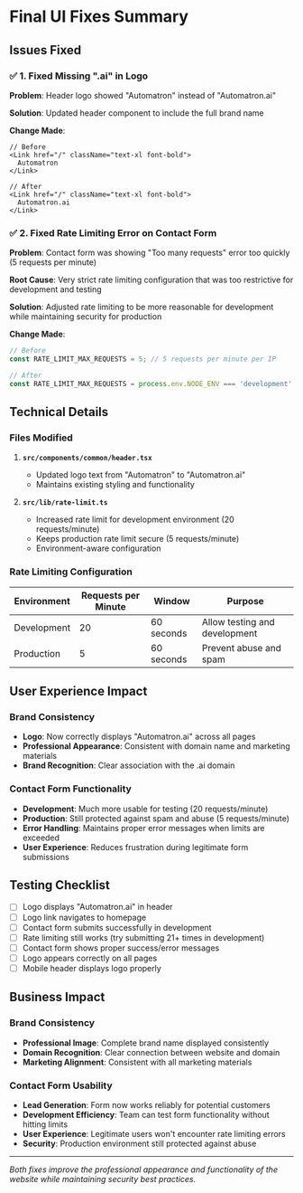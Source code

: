 # Final UI Fixes Summary

## Issues Fixed

### ✅ 1. Fixed Missing ".ai" in Logo

**Problem**: Header logo showed "Automatron" instead of "Automatron.ai"

**Solution**: Updated header component to include the full brand name

**Change Made**:
```tsx
// Before
<Link href="/" className="text-xl font-bold">
  Automatron
</Link>

// After  
<Link href="/" className="text-xl font-bold">
  Automatron.ai
</Link>
```

### ✅ 2. Fixed Rate Limiting Error on Contact Form

**Problem**: Contact form was showing "Too many requests" error too quickly (5 requests per minute)

**Root Cause**: Very strict rate limiting configuration that was too restrictive for development and testing

**Solution**: Adjusted rate limiting to be more reasonable for development while maintaining security for production

**Change Made**:
```typescript
// Before
const RATE_LIMIT_MAX_REQUESTS = 5; // 5 requests per minute per IP

// After
const RATE_LIMIT_MAX_REQUESTS = process.env.NODE_ENV === 'development' ? 20 : 5; // More lenient in development
```

## Technical Details

### Files Modified

1. **`src/components/common/header.tsx`**
   - Updated logo text from "Automatron" to "Automatron.ai"
   - Maintains existing styling and functionality

2. **`src/lib/rate-limit.ts`**
   - Increased rate limit for development environment (20 requests/minute)
   - Keeps production rate limit secure (5 requests/minute)
   - Environment-aware configuration

### Rate Limiting Configuration

| Environment | Requests per Minute | Window | Purpose |
|-------------|-------------------|---------|---------|
| Development | 20 | 60 seconds | Allow testing and development |
| Production | 5 | 60 seconds | Prevent abuse and spam |

## User Experience Impact

### Brand Consistency
- **Logo**: Now correctly displays "Automatron.ai" across all pages
- **Professional Appearance**: Consistent with domain name and marketing materials
- **Brand Recognition**: Clear association with the .ai domain

### Contact Form Functionality
- **Development**: Much more usable for testing (20 requests/minute)
- **Production**: Still protected against spam and abuse (5 requests/minute)
- **Error Handling**: Maintains proper error messages when limits are exceeded
- **User Experience**: Reduces frustration during legitimate form submissions

## Testing Checklist

- [ ] Logo displays "Automatron.ai" in header
- [ ] Logo link navigates to homepage
- [ ] Contact form submits successfully in development
- [ ] Rate limiting still works (try submitting 21+ times in development)
- [ ] Contact form shows proper success/error messages
- [ ] Logo appears correctly on all pages
- [ ] Mobile header displays logo properly

## Business Impact

### Brand Consistency
- **Professional Image**: Complete brand name displayed consistently
- **Domain Recognition**: Clear connection between website and domain
- **Marketing Alignment**: Consistent with all marketing materials

### Contact Form Usability
- **Lead Generation**: Form now works reliably for potential customers
- **Development Efficiency**: Team can test form functionality without hitting limits
- **User Experience**: Legitimate users won't encounter rate limiting errors
- **Security**: Production environment still protected against abuse

---

*Both fixes improve the professional appearance and functionality of the website while maintaining security best practices.*